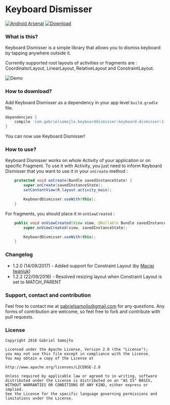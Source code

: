# Keyboard Dismisser 
[![Android Arsenal](https://img.shields.io/badge/Android%20Arsenal-Keyboard%20Dismisser-brightgreen.svg?style=flat)](http://android-arsenal.com/details/1/4437)
[ ![Download](https://api.bintray.com/packages/gabrielsamojlo/KeyboardDismisser/keyboard-dismisser/images/download.svg) ](https://bintray.com/gabrielsamojlo/KeyboardDismisser/keyboard-dismisser/_latestVersion)

### What is this?

Keyboard Dismisser is a simple library that allows you to dismiss keyboard by tapping anywhere outside it.

Currently supported root layouts of activities or fragments are : CoordinatorLayout, LinearLayout, RelativeLayout and ConstraintLayout.

![Demo](http://i.giphy.com/l3vRavNL0aQfL2tva.gif)

### How to download?

Add Keyboard Dismisser as a dependency in your app level ```build.gradle``` file.

```gradle
dependencies {
    compile 'com.gabrielsamojlo.keyboarddismisser:keyboard-dismisser:1.2.2'
}

```

You can now use Keyboard Dismisser!

### How to use?

Keyboard Dismisser works on whole Activity of your application or on specific Fragment.
To use it with Activity, you just need to inform Keyboard Dismisser that you want to use it in your ```onCreate``` method :

```java
    protected void onCreate(Bundle savedInstanceState) {
        super.onCreate(savedInstanceState);
        setContentView(R.layout.activity_main);

        KeyboardDismisser.useWith(this);
    }
```

For fragments, you should place it in ```onViewCreated``` :

```java
    public void onViewCreated(View view, @Nullable Bundle savedInstanceState) {
        super.onViewCreated(view, savedInstanceState);

        KeyboardDismisser.useWith(this);
    }
```

### Changelog

* 1.2.0 (14/09/2017) - Added support for Constraint Layout (by [Maciej Iwaniuk](https://github.com/Evanuke))
* 1.2.2 (22/09/2016) - Resolved resizing layout when Constraint Layout is set to MATCH_PARENT

### Support, contact and contribution

Feel free to contact me at gabrielsamojlo@gmail.com for any questions.
Any forms of contribution are welcome, so feel free to fork and contribute with pull requests.

### License
```
Copyright 2016 Gabriel Samojło

Licensed under the Apache License, Version 2.0 (the "License");
you may not use this file except in compliance with the License.
You may obtain a copy of the License at

http://www.apache.org/licenses/LICENSE-2.0

Unless required by applicable law or agreed to in writing, software
distributed under the License is distributed on an "AS IS" BASIS,
WITHOUT WARRANTIES OR CONDITIONS OF ANY KIND, either express or implied.
See the License for the specific language governing permissions and
limitations under the License.
```
